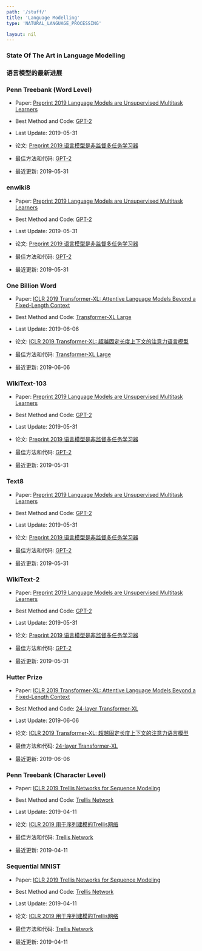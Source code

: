 ```yaml
---
path: '/stuff/'
title: 'Language Modelling'
type: 'NATURAL_LANGUAGE_PROCESSING'

layout: nil
---
```


### State Of The Art in Language Modelling  
### 语言模型的最新进展   

### Penn Treebank (Word Level)

* Paper: [Preprint 2019 Language Models are Unsupervised Multitask Learners](https://d4mucfpksywv.cloudfront.net/better-language-models/language-models.pdf)

* Best Method and Code: [GPT-2](https://github.com/openai/gpt-2)

* Last Update: 2019-05-31

* 论文: [Preprint 2019 语言模型是非监督多任务学习器](https://d4mucfpksywv.cloudfront.net/better-language-models/language-models.pdf)

* 最佳方法和代码: [GPT-2](https://github.com/openai/gpt-2)

* 最近更新: 2019-05-31

### enwiki8

* Paper: [Preprint 2019 Language Models are Unsupervised Multitask Learners](https://d4mucfpksywv.cloudfront.net/better-language-models/language-models.pdf)

* Best Method and Code: [GPT-2](https://github.com/openai/gpt-2)

* Last Update: 2019-05-31

* 论文: [Preprint 2019 语言模型是非监督多任务学习器](https://d4mucfpksywv.cloudfront.net/better-language-models/language-models.pdf)

* 最佳方法和代码: [GPT-2](https://github.com/openai/gpt-2)

* 最近更新: 2019-05-31

### One Billion Word

* Paper: [ICLR 2019 Transformer-XL: Attentive Language Models Beyond a Fixed-Length Context](https://arxiv.org/pdf/1901.02860v2.pdf)

* Best Method and Code: [Transformer-XL Large](https://github.com/huggingface/pytorch-pretrained-BERT)

* Last Update: 2019-06-06

* 论文: [ICLR 2019 Transformer-XL: 超越固定长度上下文的注意力语言模型](https://arxiv.org/pdf/1901.02860v2.pdf)

* 最佳方法和代码: [Transformer-XL Large](https://github.com/huggingface/pytorch-pretrained-BERT)

* 最近更新: 2019-06-06

### WikiText-103

* Paper: [Preprint 2019 Language Models are Unsupervised Multitask Learners](https://d4mucfpksywv.cloudfront.net/better-language-models/language-models.pdf)

* Best Method and Code: [GPT-2](https://github.com/openai/gpt-2)

* Last Update: 2019-05-31

* 论文: [Preprint 2019 语言模型是非监督多任务学习器](https://d4mucfpksywv.cloudfront.net/better-language-models/language-models.pdf)

* 最佳方法和代码: [GPT-2](https://github.com/openai/gpt-2)

* 最近更新: 2019-05-31

### Text8

* Paper: [Preprint 2019 Language Models are Unsupervised Multitask Learners](https://d4mucfpksywv.cloudfront.net/better-language-models/language-models.pdf)

* Best Method and Code: [GPT-2](https://github.com/openai/gpt-2)

* Last Update: 2019-05-31

* 论文: [Preprint 2019 语言模型是非监督多任务学习器](https://d4mucfpksywv.cloudfront.net/better-language-models/language-models.pdf)

* 最佳方法和代码: [GPT-2](https://github.com/openai/gpt-2)

* 最近更新: 2019-05-31

### WikiText-2

* Paper: [Preprint 2019 Language Models are Unsupervised Multitask Learners](https://d4mucfpksywv.cloudfront.net/better-language-models/language-models.pdf)

* Best Method and Code: [GPT-2](https://github.com/openai/gpt-2)

* Last Update: 2019-05-31

* 论文: [Preprint 2019 语言模型是非监督多任务学习器](https://d4mucfpksywv.cloudfront.net/better-language-models/language-models.pdf)

* 最佳方法和代码: [GPT-2](https://github.com/openai/gpt-2)

* 最近更新: 2019-05-31

### Hutter Prize

* Paper: [ICLR 2019 Transformer-XL: Attentive Language Models Beyond a Fixed-Length Context](https://arxiv.org/pdf/1901.02860v2.pdf)

* Best Method and Code: [24-layer Transformer-XL](https://github.com/huggingface/pytorch-pretrained-BERT)

* Last Update: 2019-06-06

* 论文: [ICLR 2019 Transformer-XL: 超越固定长度上下文的注意力语言模型](https://arxiv.org/pdf/1901.02860v2.pdf)

* 最佳方法和代码: [24-layer Transformer-XL](https://github.com/huggingface/pytorch-pretrained-BERT)

* 最近更新: 2019-06-06

### Penn Treebank (Character Level)

* Paper: [ICLR 2019 Trellis Networks for Sequence Modeling](https://arxiv.org/pdf/1810.06682v2.pdf)

* Best Method and Code: [Trellis Network](https://github.com/locuslab/trellisnet)

* Last Update: 2019-04-11

* 论文: [ICLR 2019 用于序列建模的Trellis网络](https://arxiv.org/pdf/1810.06682v2.pdf)

* 最佳方法和代码: [Trellis Network](https://github.com/locuslab/trellisnet)

* 最近更新: 2019-04-11

### Sequential MNIST

* Paper: [ICLR 2019 Trellis Networks for Sequence Modeling](https://arxiv.org/pdf/1810.06682v2.pdf)

* Best Method and Code: [Trellis Network](https://github.com/locuslab/trellisnet)

* Last Update: 2019-04-11

* 论文: [ICLR 2019 用于序列建模的Trellis网络](https://arxiv.org/pdf/1810.06682v2.pdf)

* 最佳方法和代码: [Trellis Network](https://github.com/locuslab/trellisnet)

* 最近更新: 2019-04-11


